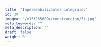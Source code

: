 ```yaml
---
title: "Impermeabilizantes integrales"
id: 38
imagen: "/v1532656894/construccion/51.jpg"
meta_keywords: ""
meta_description: ""
draft: false
weight: 0
---
```

